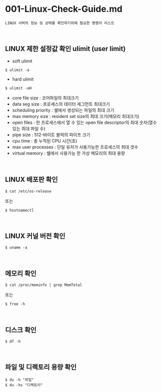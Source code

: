 # 001-Linux-Check-Guide.md
~~~
LINUX 서버의 정보 및 상태를 확인하기위해 필요한 명령어 리스트
~~~
<br>

## LINUX 제한 설정값 확인 ulimit (user limit)
- soft ulimit
```shell
$ ulimit -a
```
- hard ulimit
```shell
$ ulimit -aH
```
- core file size : 코어파일의 최대크기
- data seg size : 프로세스의 데이터 세그먼트 최대크기
- scheduling priority : 쉘에서 생성되는 파일의 최대 크기
- max memory size : resident set size의 최대 크기(메모리 최대크기)
- open files : 한 프로세스에서 열 수 있는 open file descriptor의 최대 숫자(열수 있는 최대 파일 수)
- pipe size : 512-바이트 블럭의 파이프 크기
- cpu time : 총 누적된 CPU 시간(초)
- max user processes : 단일 유저가 사용가능한 프로세스의 최대 갯수
- virtual memory : 쉘에서 사용가능 한 가상 메모리의 최대 용량
<br>

## LINUX 배포판 확인
```shell
$ cat /etc/os-release
```
또는
```shell
$ hostnamectl 
```
<br>

## LINUX 커널 버전 확인
```shell
$ uname -a
```
<br>

## 메모리 확인
```shell
$ cat /proc/meminfo | grep MemTotal
```
또는
```shell
$ free -h
```
<br>

## 디스크 확인 
```shell
$ df -h
```
<br>

## 파일 및 디렉토리 용량 확인
```shell
$ du -h "파일"
$ du -hs "디렉토리" 
```
<br><br>
